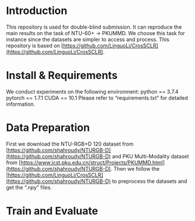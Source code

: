 # Introduction
This repository is used for double-blind submission. It can reproduce the main results on the task of NTU-60+ -> PKUMMD. We choose this task for instance since the datasets are simpler to access and process. This repository is based on [https://github.com/LinguoLi/CrosSCLR](https://github.com/LinguoLi/CrosSCLR).
# Install & Requirements
We conduct experiments on the following environment:
python == 3.7.4
pytorch == 1.7.1
CUDA == 10.1
Please refer to “requirements.txt” for detailed information.
# Data Preparation
First we download the NTU-RGB+D 120 dataset from [https://github.com/shahroudy/NTURGB-D](https://github.com/shahroudy/NTURGB-D) and
PKU Multi-Modality dataset from [https://www.icst.pku.edu.cn/struct/Projects/PKUMMD.html](https://github.com/shahroudy/NTURGB-D). Then we
follow the [https://github.com/LinguoLi/CrosSCLR](https://github.com/shahroudy/NTURGB-D) to preprocess the datasets and get the “.npy”
files. 
# Train and Evaluate

